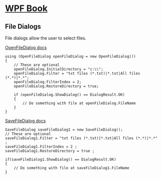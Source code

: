 # [WPF Book](../readme.md)

## File Dialogs

File dialogs allow the user to select files.

[OpenFileDialog docs](https://learn.microsoft.com/en-us/dotnet/api/system.windows.forms.openfiledialog?view=windowsdesktop-8.0)

    using (OpenFileDialog openFileDialog = new OpenFileDialog())
    {
        // These are optional
        openFileDialog.InitialDirectory = "c:\\";
        openFileDialog.Filter = "txt files (*.txt)|*.txt|All files (*.*)|*.*";
        openFileDialog.FilterIndex = 2;
        openFileDialog.RestoreDirectory = true;

        if (openFileDialog.ShowDialog() == DialogResult.OK)
        {
            // Do something with file at openFileDialog.FileName
        }
    }

[SaveFileDialog docs](https://learn.microsoft.com/en-us/dotnet/api/system.windows.forms.savefiledialog?view=windowsdesktop-8.0)

    SaveFileDialog saveFileDialog1 = new SaveFileDialog();
    // These are optional
    saveFileDialog1.Filter = "txt files (*.txt)|*.txt|All files (*.*)|*.*"  ;
    saveFileDialog1.FilterIndex = 2 ;
    saveFileDialog1.RestoreDirectory = true ;

    if(saveFileDialog1.ShowDialog() == DialogResult.OK)
    {
        // Do something with file at saveFileDialog1.FileName
    }
    